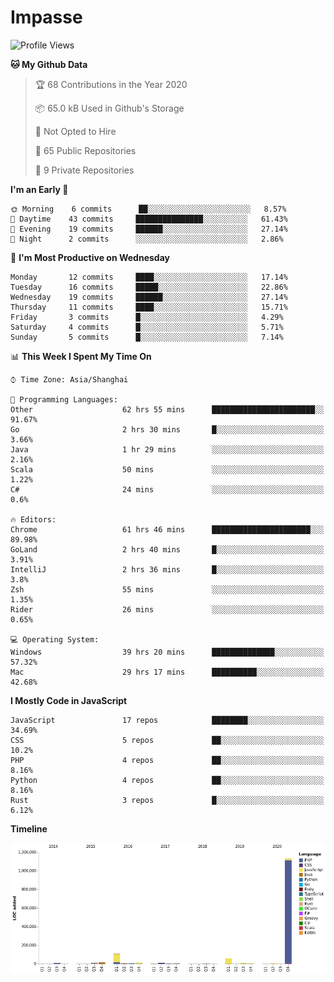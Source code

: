 # Impasse

<!--START_SECTION:waka-->
![Profile Views](http://img.shields.io/badge/Profile%20Views-1-blue)

**🐱 My Github Data** 

> 🏆 68 Contributions in the Year 2020
 > 
> 📦 65.0 kB Used in Github's Storage 
 > 
> 🚫 Not Opted to Hire
 > 
> 📜 65 Public Repositories 
 > 
> 🔑 9 Private Repositories  

**I'm an Early 🐤** 

```text
🌞 Morning    6 commits      ██░░░░░░░░░░░░░░░░░░░░░░░   8.57% 
🌆 Daytime    43 commits     ███████████████░░░░░░░░░░   61.43% 
🌃 Evening    19 commits     ██████░░░░░░░░░░░░░░░░░░░   27.14% 
🌙 Night      2 commits      ░░░░░░░░░░░░░░░░░░░░░░░░░   2.86%

```
📅 **I'm Most Productive on Wednesday** 

```text
Monday       12 commits     ████░░░░░░░░░░░░░░░░░░░░░   17.14% 
Tuesday      16 commits     █████░░░░░░░░░░░░░░░░░░░░   22.86% 
Wednesday    19 commits     ██████░░░░░░░░░░░░░░░░░░░   27.14% 
Thursday     11 commits     ████░░░░░░░░░░░░░░░░░░░░░   15.71% 
Friday       3 commits      █░░░░░░░░░░░░░░░░░░░░░░░░   4.29% 
Saturday     4 commits      █░░░░░░░░░░░░░░░░░░░░░░░░   5.71% 
Sunday       5 commits      █░░░░░░░░░░░░░░░░░░░░░░░░   7.14%

```


📊 **This Week I Spent My Time On** 

```text
⌚︎ Time Zone: Asia/Shanghai

💬 Programming Languages: 
Other                    62 hrs 55 mins      ███████████████████████░░   91.67% 
Go                       2 hrs 30 mins       █░░░░░░░░░░░░░░░░░░░░░░░░   3.66% 
Java                     1 hr 29 mins        ░░░░░░░░░░░░░░░░░░░░░░░░░   2.16% 
Scala                    50 mins             ░░░░░░░░░░░░░░░░░░░░░░░░░   1.22% 
C#                       24 mins             ░░░░░░░░░░░░░░░░░░░░░░░░░   0.6%

🔥 Editors: 
Chrome                   61 hrs 46 mins      ██████████████████████░░░   89.98% 
GoLand                   2 hrs 40 mins       █░░░░░░░░░░░░░░░░░░░░░░░░   3.91% 
IntelliJ                 2 hrs 36 mins       █░░░░░░░░░░░░░░░░░░░░░░░░   3.8% 
Zsh                      55 mins             ░░░░░░░░░░░░░░░░░░░░░░░░░   1.35% 
Rider                    26 mins             ░░░░░░░░░░░░░░░░░░░░░░░░░   0.65%

💻 Operating System: 
Windows                  39 hrs 20 mins      ██████████████░░░░░░░░░░░   57.32% 
Mac                      29 hrs 17 mins      ██████████░░░░░░░░░░░░░░░   42.68%

```

**I Mostly Code in JavaScript** 

```text
JavaScript               17 repos            ████████░░░░░░░░░░░░░░░░░   34.69% 
CSS                      5 repos             ██░░░░░░░░░░░░░░░░░░░░░░░   10.2% 
PHP                      4 repos             ██░░░░░░░░░░░░░░░░░░░░░░░   8.16% 
Python                   4 repos             ██░░░░░░░░░░░░░░░░░░░░░░░   8.16% 
Rust                     3 repos             █░░░░░░░░░░░░░░░░░░░░░░░░   6.12%

```


**Timeline**

![Chart not found](https://raw.githubusercontent.com/impasse/impasse/master/charts/bar_graph.png) 


<!--END_SECTION:waka-->
